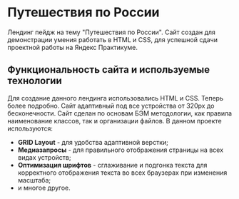 # Путешествия по России

Лендинг пейдж на тему "Путешествия по России". Сайт создан для демонстрации умения работать в HTML и CSS, для успешной сдачи проектной работы на Яндекс Практикуме.

## Функциональность сайта и используемые технологии

Для создание данного лендинга использовались HTML и CSS. Теперь более подробно.
Сайт адаптивный под все устройства от 320px до бесконечности. Сайт сделан по основам БЭМ методологии, как правила наименование классов, так и организации файлов.
В данном проекте используются:
* **GRID Layout** - для удобства адаптивной верстки;
* **Медиазапросы** - для правильного отображения страницы на всех видах устройств;
* **Оптимизация шрифтов** - сглаживание и подгонка текста для корректного отображения текста во всех браузерах при изменения масштаба;
* и многое другое.
